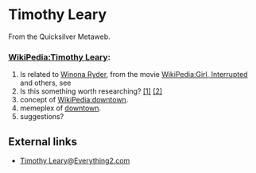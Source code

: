 
# Timothy Leary

From the Quicksilver Metaweb.

### [WikiPedia:Timothy Leary](/):


1. Is related to [Winona Ryder](/winona-ryder), from the movie [WikiPedia:Girl, Interrupted](/) and others, see
2. Is this something worth researching? [[1]](/http-en-wikipedia-org-wiki-borderline-personality) [[2]](/http-en-wikipedia-org-wiki-three-colors-blue)
3. concept of [WikiPedia:downtown](/).
4. memeplex of [downtown](/downtown).
5. suggestions?


## External links


* [Timothy Leary](/http-everything2-com-index-pl-node-id-16386)@[Everything2.com](/http-everything2-com)
